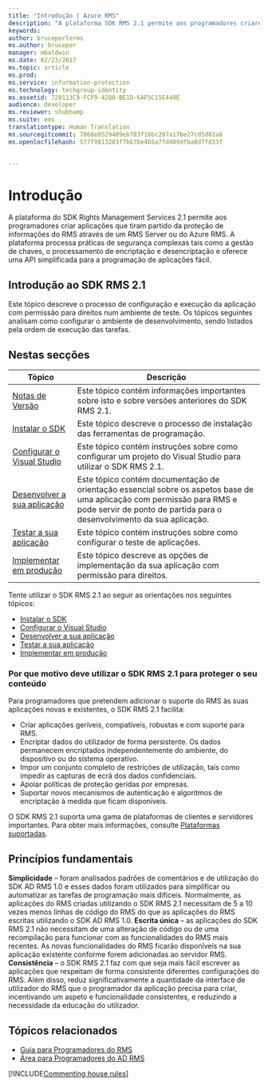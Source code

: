 ```yaml
---
title: "Introdução | Azure RMS"
description: "A plataforma SDK RMS 2.1 permite aos programadores criarem aplicações que tiram partido da proteção de informações do RMS."
keywords: 
author: bruceperlerms
ms.author: bruceper
manager: mbaldwin
ms.date: 02/23/2017
ms.topic: article
ms.prod: 
ms.service: information-protection
ms.technology: techgroup-identity
ms.assetid: 728113C9-FCF9-4280-BE1D-6AF5C15E449E
audience: developer
ms.reviewer: shubhamp
ms.suite: ems
translationtype: Human Translation
ms.sourcegitcommit: 7068e0529409eb783f16bc207a17be27cd5d82a8
ms.openlocfilehash: 577f9813203f7bb7be4b5a7fd489dfba8d7fd33f


---
```

# <a name="getting-started"></a>Introdução

A plataforma do SDK Rights Management Services 2.1 permite aos programadores criar aplicações que tiram partido da proteção de informações do RMS através de um RMS Server ou do Azure RMS. A plataforma processa práticas de segurança complexas tais como a gestão de chaves, o processamento de encriptação e desencriptação e oferece uma API simplificada para a programação de aplicações fácil.

## <a name="get-started-with-rms-sdk-21"></a>Introdução ao SDK RMS 2.1

Este tópico descreve o processo de configuração e execução da aplicação com permissão para direitos num ambiente de teste. Os tópicos seguintes analisam como configurar o ambiente de desenvolvimento, sendo listados pela ordem de execução das tarefas.

## <a name="in-this-sections"></a>Nestas secções

| Tópico | Descrição |
|-------|-------------|
| [Notas de Versão](release-notes-rtm.md) | Este tópico contém informações importantes sobre isto e sobre versões anteriores do SDK RMS 2.1.|
| [Instalar o SDK](install-the-rms-sdk.md) | Este tópico descreve o processo de instalação das ferramentas de programação.|
| [Configurar o Visual Studio](how-to-configure-a-visual-studio-project-to-use-the-ad-rms-sdk-2-0.md) | Este tópico contém instruções sobre como configurar um projeto do Visual Studio para utilizar o SDK RMS 2.1.|
| [Desenvolver a sua aplicação](developing-your-application.md) | Este tópico contém documentação de orientação essencial sobre os aspetos base de uma aplicação com permissão para RMS e pode servir de ponto de partida para o desenvolvimento da sua aplicação.|
| [Testar a sua aplicação](how-to-set-up-your-test-environment.md) |Este tópico contém instruções sobre como configurar o teste de aplicações.|
| [Implementar em produção](deploying-your-application.md) |Este tópico descreve as opções de implementação da sua aplicação com permissão para direitos.|


Tente utilizar o SDK RMS 2.1 ao seguir as orientações nos seguintes tópicos:

- [Instalar o SDK](install-the-rms-sdk.md)
- [Configurar o Visual Studio](how-to-configure-a-visual-studio-project-to-use-the-ad-rms-sdk-2-0.md)
- [Desenvolver a sua aplicação](developing-your-application.md)
- [Testar a sua aplicação](how-to-set-up-your-test-environment.md)
- [Implementar em produção](deploying-your-application.md)

### <a name="why-use-rms-sdk-21-for-protecting-your-content"></a>Por que motivo deve utilizar o SDK RMS 2.1 para proteger o seu conteúdo

Para programadores que pretendem adicionar o suporte do RMS às suas aplicações novas e existentes, o SDK RMS 2.1 facilita:

-   Criar aplicações geríveis, compatíveis, robustas e com suporte para RMS.
-   Encriptar dados do utilizador de forma persistente. Os dados permanecem encriptados independentemente do ambiente, do dispositivo ou do sistema operativo.
-   Impor um conjunto completo de restrições de utilização, tais como impedir as capturas de ecrã dos dados confidenciais.
-   Apoiar políticas de proteção geridas por empresas.
-   Suportar novos mecanismos de autenticação e algoritmos de encriptação à medida que ficam disponíveis.

O SDK RMS 2.1 suporta uma gama de plataformas de clientes e servidores importantes. Para obter mais informações, consulte [Plataformas suportadas](supported-platforms.md).

## <a name="core-principles"></a>Princípios fundamentais

**Simplicidade** – foram analisados padrões de comentários e de utilização do SDK AD RMS 1.0 e esses dados foram utilizados para simplificar ou automatizar as tarefas de programação mais difíceis. Normalmente, as aplicações do RMS criadas utilizando o SDK RMS 2.1 necessitam de 5 a 10 vezes menos linhas de código do RMS do que as aplicações do RMS escritas utilizando o SDK AD RMS 1.0.
**Escrita única** – as aplicações do SDK RMS 2.1 não necessitam de uma alteração de código ou de uma recompilação para funcionar com as funcionalidades do RMS mais recentes. As novas funcionalidades do RMS ficarão disponíveis na sua aplicação existente conforme forem adicionadas ao servidor RMS.
**Consistência** – o SDK RMS 2.1 faz com que seja mais fácil escrever as aplicações que respeitam de forma consistente diferentes configurações do RMS. Além disso, reduz significativamente a quantidade da interface de utilizador do RMS que o programador da aplicação precisa para criar, incentivando um aspeto e funcionalidade consistentes, e reduzindo a necessidade da educação do utilizador.

## <a name="related-topics"></a>Tópicos relacionados

* [Guia para Programadores do RMS](developers-guide.md)
* [Área para Programadores do AD RMS](http://blogs.msdn.com/b/rms/)

[!INCLUDE[Commenting house rules](../includes/houserules.md)]


<!--HONumber=Jan17_HO1-->


